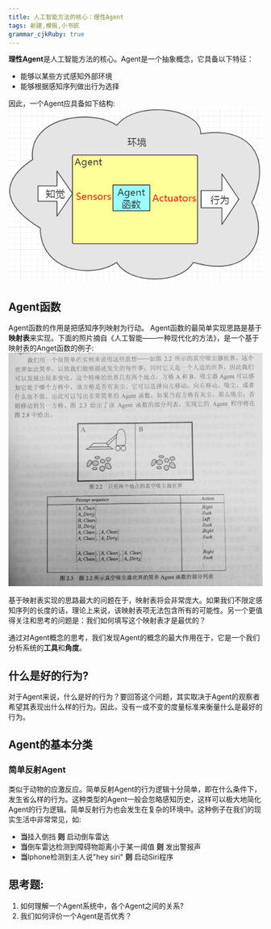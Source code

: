 ```yaml
---
title: 人工智能方法的核心：理性Agent
tags: 新建,模板,小书匠
grammar_cjkRuby: true
---
```



**理性Agent**是人工智能方法的核心。Agent是一个抽象概念，它具备以下特征：

 - 能够以某些方式感知外部环境
 - 能够根据感知序列做出行为选择

因此，一个Agent应具备如下结构:
![enter description here][1]

## Agent函数
Agent函数的作用是把感知序列映射为行动。
Agent函数的最简单实现思路是基于**映射表**来实现。下面的照片摘自《人工智能——一种现代化的方法》，是一个基于映射表的Anget函数的例子:
![enter description here][2]

基于映射表实现的思路最大的问题在于，映射表将会非常庞大。如果我们不限定感知序列的长度的话，理论上来说，该映射表项无法包含所有的可能性。另一个更值得关注和思考的问题是：我们如何填写这个映射表才是最优的？

通过对Agent概念的思考，我们发现Agent的概念的最大作用在于，它是一个我们分析系统的**工具**和**角度**。

## 什么是好的行为?
对于Agent来说，什么是好的行为？要回答这个问题，其实取决于Agent的观察者希望其表现出什么样的行为。因此，没有一成不变的度量标准来衡量什么是最好的行为。

## Agent的基本分类

### 简单反射Agent
类似于动物的应激反应。简单反射Agent的行为逻辑十分简单，即在什么条件下，发生省么样的行为。这种类型的Agent一般会忽略感知历史，这样可以极大地简化Agent的行为逻辑。简单反射行为也会发生在复杂的环境中。这种例子在我们的现实生活中非常常见，如:

 - **当**挂入倒挡 **则** 启动倒车雷达 	
 - **当**倒车雷达检测到障碍物距离小于某一阈值 **则** 发出警报声 	
 - **当**Iphone检测到主人说"hey siri" **则** 启动Siri程序

## 
## 思考题:
1. 如何理解一个Agent系统中，各个Agent之间的关系?
2. 我们如何评价一个Agent是否优秀？


  [1]: ./images/1503542820849.jpg
  [2]: ./images/1503543234037.jpg